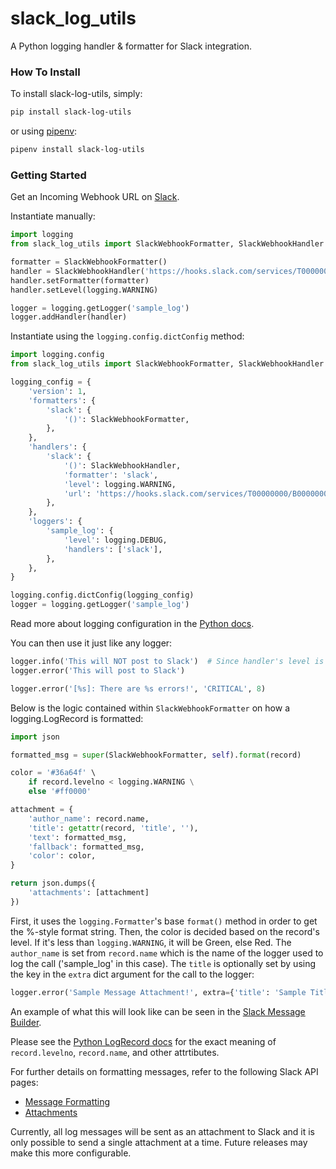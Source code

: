 # slack_log_utils
A Python logging handler & formatter for Slack integration.


### How To Install
To install slack-log-utils, simply:

```bash
pip install slack-log-utils
```

or using [pipenv](https://docs.pipenv.org/):

```bash
pipenv install slack-log-utils
```


### Getting Started
Get an Incoming Webhook URL on [Slack](https://my.slack.com/services/new/incoming-webhook/).

Instantiate manually:
```python
import logging
from slack_log_utils import SlackWebhookFormatter, SlackWebhookHandler

formatter = SlackWebhookFormatter()
handler = SlackWebhookHandler('https://hooks.slack.com/services/T00000000/B00000000/XXXXXXXXXXXXXXXXXXXXXXXX')
handler.setFormatter(formatter)
handler.setLevel(logging.WARNING)

logger = logging.getLogger('sample_log')
logger.addHandler(handler)
```

Instantiate using the `logging.config.dictConfig` method:
```python
import logging.config
from slack_log_utils import SlackWebhookFormatter, SlackWebhookHandler

logging_config = {
    'version': 1,
    'formatters': {
        'slack': {
            '()': SlackWebhookFormatter,
        },
    },
    'handlers': {
        'slack': {
            '()': SlackWebhookHandler,
            'formatter': 'slack',
            'level': logging.WARNING,
            'url': 'https://hooks.slack.com/services/T00000000/B00000000/XXXXXXXXXXXXXXXXXXXXXXXX',
        },
    },
    'loggers': {
        'sample_log': {
            'level': logging.DEBUG,
            'handlers': ['slack'],        
        },
    },
}

logging.config.dictConfig(logging_config)
logger = logging.getLogger('sample_log')
```

Read more about logging configuration in the [Python docs](https://docs.python.org/3/library/logging.config.html).

You can then use it just like any logger:
```python
logger.info('This will NOT post to Slack')  # Since handler's level is set to WARNING
logger.error('This will post to Slack')

logger.error('[%s]: There are %s errors!', 'CRITICAL', 8)
```

Below is the logic contained within `SlackWebhookFormatter` on how a logging.LogRecord is formatted: 
```python
import json 

formatted_msg = super(SlackWebhookFormatter, self).format(record)

color = '#36a64f' \ 
    if record.levelno < logging.WARNING \
    else '#ff0000'

attachment = {
    'author_name': record.name,
    'title': getattr(record, 'title', ''),
    'text': formatted_msg,
    'fallback': formatted_msg,
    'color': color,
}

return json.dumps({
    'attachments': [attachment]
})
```

First, it uses the `logging.Formatter`'s base `format()` method in order to get the %-style format string.
Then, the color is decided based on the record's level.  If it's less than `logging.WARNING`, it will be Green, else Red.
The `author_name` is set from `record.name` which is the name of the logger used to log the call ('sample_log' in this case).
The `title` is optionally set by using the key in the `extra` dict argument for the call to the logger:

```python
logger.error('Sample Message Attachment!', extra={'title': 'Sample Title'})
```

An example of what this will look like can be seen in the [Slack Message Builder](https://api.slack.com/docs/messages/builder?msg=%7B%22attachments%22%3A%5B%7B%22author_name%22%3A%22sample_log%22%2C%22title%22%3A%22Sample%20Title%22%2C%22text%22%3A%22Sample%20Message%20Attachment!%22%2C%22fallback%22%3A%22Sample%20Message%20Attachment!%22%2C%22color%22%3A%22%23ff0000%22%7D%5D%7D).

Please see the [Python LogRecord docs](https://docs.python.org/3/library/logging.html#logrecord-attributes) for the exact meaning of `record.levelno`, `record.name`, and other attrtibutes.

For further details on formatting messages, refer to the following Slack API pages:
* [Message Formatting](https://api.slack.com/docs/message-formatting)
* [Attachments](https://api.slack.com/docs/message-attachments)

Currently, all log messages will be sent as an attachment to Slack and it is only possible to send a single attachment at a time.
Future releases may make this more configurable.
